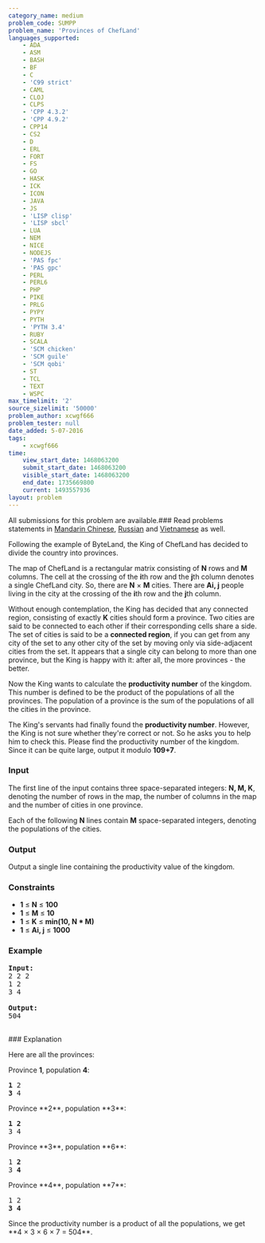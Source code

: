 ```yaml
---
category_name: medium
problem_code: SUMPP
problem_name: 'Provinces of ChefLand'
languages_supported:
    - ADA
    - ASM
    - BASH
    - BF
    - C
    - 'C99 strict'
    - CAML
    - CLOJ
    - CLPS
    - 'CPP 4.3.2'
    - 'CPP 4.9.2'
    - CPP14
    - CS2
    - D
    - ERL
    - FORT
    - FS
    - GO
    - HASK
    - ICK
    - ICON
    - JAVA
    - JS
    - 'LISP clisp'
    - 'LISP sbcl'
    - LUA
    - NEM
    - NICE
    - NODEJS
    - 'PAS fpc'
    - 'PAS gpc'
    - PERL
    - PERL6
    - PHP
    - PIKE
    - PRLG
    - PYPY
    - PYTH
    - 'PYTH 3.4'
    - RUBY
    - SCALA
    - 'SCM chicken'
    - 'SCM guile'
    - 'SCM qobi'
    - ST
    - TCL
    - TEXT
    - WSPC
max_timelimit: '2'
source_sizelimit: '50000'
problem_author: xcwgf666
problem_tester: null
date_added: 5-07-2016
tags:
    - xcwgf666
time:
    view_start_date: 1468063200
    submit_start_date: 1468063200
    visible_start_date: 1468063200
    end_date: 1735669800
    current: 1493557936
layout: problem
---
```

All submissions for this problem are available.###  Read problems statements in [Mandarin Chinese](http://www.codechef.com/download/translated/SNCKFL16/mandarin/SUMPP.pdf), [Russian](http://www.codechef.com/download/translated/SNCKFL16/russian/SUMPP.pdf) and [Vietnamese](http://www.codechef.com/download/translated/SNCKFL16/vietnamese/SUMPP.pdf) as well.

Following the example of ByteLand, the King of ChefLand has decided to divide the country into provinces.

The map of ChefLand is a rectangular matrix consisting of **N** rows and **M** columns. The cell at the crossing of the **i**th row and the **j**th column denotes a single ChefLand city. So, there are **N** × **M** cities. There are **Ai, j** people living in the city at the crossing of the **i**th row and the **j**th column.

Without enough contemplation, the King has decided that any connected region, consisting of exactly **K** cities should form a province. Two cities are said to be connected to each other if their corresponding cells share a side. The set of cities is said to be a **connected region**, if you can get from any city of the set to any other city of the set by moving only via side-adjacent cities from the set. It appears that a single city can belong to more than one province, but the King is happy with it: after all, the more provinces - the better.

Now the King wants to calculate the **productivity number** of the kingdom. This number is defined to be the product of the populations of all the provinces. The population of a province is the sum of the populations of all the cities in the province.

The King's servants had finally found the **productivity number**. However, the King is not sure whether they're correct or not. So he asks you to help him to check this. Please find the productivity number of the kingdom. Since it can be quite large, output it modulo **109+7**.

### Input

The first line of the input contains three space-separated integers: **N, M, K**, denoting the number of rows in the map, the number of columns in the map and the number of cities in one province.

Each of the following **N** lines contain **M** space-separated integers, denoting the populations of the cities.

### Output

Output a single line containing the productivity value of the kingdom.

### Constraints

- **1** ≤ **N** ≤ **100**
- **1** ≤ **M** ≤ **10**
- **1** ≤ **K** ≤ **min(10, N \* M)**
- **1** ≤ **Ai, j** ≤ **1000**

### Example

<pre><b>Input:</b>
<tt>2 2 2
1 2
3 4</tt>

<b>Output:</b>
<tt>504</tt>

</pre>### Explanation
Here are all the provinces:

Province **1**, population **4**:

<pre><tt><b>1</b> 2
<b>3</b> 4</tt>
</pre>Province **2**, population **3**:
<pre><tt><b>1 2</b>
3 4</tt>
</pre>Province **3**, population **6**:
<pre><tt>1 <b>2</b>
3 <b>4</b></tt>
</pre>Province **4**, population **7**:
<pre><tt>1 2
<b>3 4</b></tt>
</pre>Since the productivity number is a product of all the populations, we get **4 × 3 × 6 × 7 = 504**.